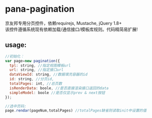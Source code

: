 # pana-pagination
京友邦专用分页控件，依赖requirejs, Mustache, jQuery 1.8+  <br/>
该控件遵循系统现有依赖加载/通信接口/模板库规则。代码精简易扩展!

## usage:
```javascript
//初始化：
var page=new pagination({
  tpl: string, //指定视图模板url
  url: string, //指定接口url
  dataViewId: string, //数据填充容器的id
  id: string, //分页id,
  totalPages: int, //总页数
  isRenderData: boole, //是否直接渲染接口返回的data
  simpleModel: boole //是否仅显示prev & next按钮
});

//选中页码:
page.rendar(pageNum,totalPages) //totalPages缺省则读取init中设置的值
